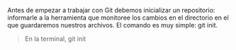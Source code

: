 Antes de empezar a trabajar con Git debemos inicializar un repositorio: informarle a la herramienta que monitoree los cambios en el directorio en el que guardaremos nuestros archivos. El comando es muy simple: git init. 
> En la terminal, git init